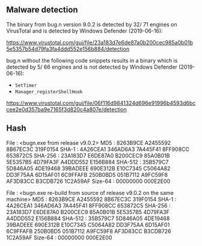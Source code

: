 ## Malware detection

The binary from bug.n version 9.0.2 is detected by 32/ 71 engines on VirusTotal and is detected by Windows Defender (2019-06-16):

https://www.virustotal.com/gui/file/23a183d7e6de87a0b200cec985a0b01b5e5357b54d79fa3fa4ddd552e156b884/detection

bug.n without the following code snippets results in a binary which is detected by 5/ 66 engines and is not detected by Windows Defender (2019-06-16):

* `SetTimer`
* `Manager_registerShellHook`

https://www.virustotal.com/gui/file/06f116d9841324d696e91996b4593d6bccee2e0d357ba9e7165f3d820c4a807e/detection


## Hash

File    : <bugn.exe from release v9.0.2>
MD5     : 8263B9CE A2455592 8B67EC3C 319F0154
SHA-1   : 4A26CEA1 346AD6A3 7A445F41 8FF908CC 653872C5
SHA-256 : 23A183D7 E6DE87A0 B200CEC9 85A0B01B 5E5357B5
          4D79FA3F A4DDD552 E156B884
SHA-512 : 35B579C7 5D846A05 4DE19468 39BADEEE 690E312B
          E10C7345 C5064A82 DD3F75AA 6D15AF01 6C9FFAFB
          250B0BD5 051B7112 A9FC59F8 AF3D83CC B3CDB726
          1C2A59AF
Size-64 : 00000000 000E2E00

File    : <bugn.exe re-build from source of release v9.0.2 on the same machine>
MD5     : 8263B9CE A2455592 8B67EC3C 319F0154
SHA-1   : 4A26CEA1 346AD6A3 7A445F41 8FF908CC 653872C5
SHA-256 : 23A183D7 E6DE87A0 B200CEC9 85A0B01B 5E5357B5
          4D79FA3F A4DDD552 E156B884
SHA-512 : 35B579C7 5D846A05 4DE19468 39BADEEE 690E312B
          E10C7345 C5064A82 DD3F75AA 6D15AF01 6C9FFAFB
          250B0BD5 051B7112 A9FC59F8 AF3D83CC B3CDB726
          1C2A59AF
Size-64 : 00000000 000E2E00


